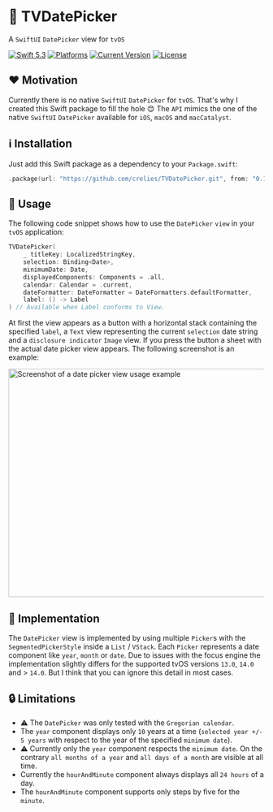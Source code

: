 # 📅 TVDatePicker

A `SwiftUI` `DatePicker` view for `tvOS`

[![Swift 5.3](https://img.shields.io/badge/swift-5.3-green.svg?longCache=true&style=flat-square)](https://developer.apple.com/swift)
[![Platforms](https://img.shields.io/badge/platform-tvOS-lightgrey.svg?longCache=true&style=flat-square)](https://www.apple.com)
[![Current Version](https://img.shields.io/github/v/tag/crelies/TVDatePicker?longCache=true&style=flat-square)](https://github.com/crelies/TVDatePicker)
[![License](https://img.shields.io/badge/license-MIT-lightgrey.svg?longCache=true&style=flat-square)](https://en.wikipedia.org/wiki/MIT_License)

## ❤️ Motivation

Currently there is no native `SwiftUI` `DatePicker` for `tvOS`. That's why I created this Swift package to fill the hole 😊
The `API` mimics the one of the native `SwiftUI` `DatePicker` available for `iOS`, `macOS` and `macCatalyst`. 

## ℹ️ Installation

Just add this Swift package as a dependency to your `Package.swift`:

```swift
.package(url: "https://github.com/crelies/TVDatePicker.git", from: "0.1.0")
```

## 🧭 Usage

The following code snippet shows how to use the `DatePicker` `view` in your `tvOS` application:

```swift
TVDatePicker(
    _ titleKey: LocalizedStringKey,
    selection: Binding<Date>,
    minimumDate: Date,
    displayedComponents: Components = .all,
    calendar: Calendar = .current,
    dateFormatter: DateFormatter = DateFormatters.defaultFormatter,
    label: () -> Label
) // Available when Label conforms to View.
```

At first the view appears as a button with a horizontal stack containing the specified `label`, a `Text` view representing the current `selection` date string and a `disclosure indicator` `Image` view. If you press the button a sheet with the actual date picker view appears. The following screenshot is an example:

<img src="https://github.com/crelies/TVDatePicker/tree/dev/example.png" alt="Screenshot of a date picker view usage example" width="800" height="450"></img>

## 📖 Implementation

The `DatePicker` view is implemented by using multiple `Picker`s with the `SegmentedPickerStyle` inside a `List` / `VStack`.
Each `Picker` represents a date component like `year`, `month` or `date`. Due to issues with the focus engine the implementation slightly differs for the supported tvOS versions `13.0`, `14.0` and > `14.0`. But I think that you can ignore this detail in most cases.

## 🔒 Limitations

- ⚠️ The `DatePicker` was only tested with the `Gregorian calendar`.
- The `year` component displays only `10` years at a time (`selected year +/- 5 years` with respect to the year of the specified `minimum date`).
- ⚠️ Currently only the `year` component respects the `minimum date`. On the contrary `all months of a year` and `all days of a month` are visible at all time.
- Currently the `hourAndMinute` component always displays all `24 hours` of a day.
- The `hourAndMinute` component supports only steps by five for the `minute`. 
